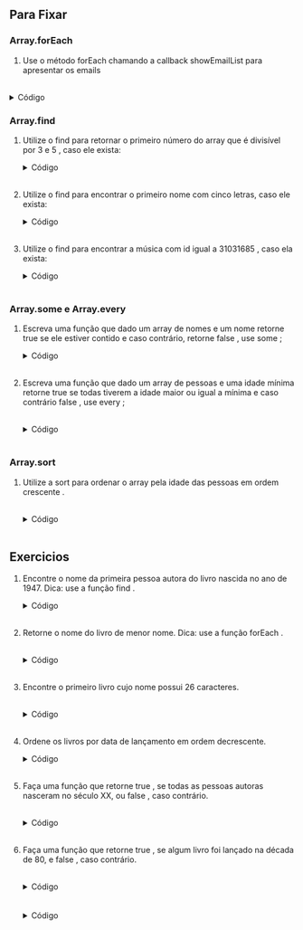 ## Para Fixar 

### Array.forEach

1. Use o método forEach chamando a callback showEmailList para apresentar os emails
<br>

   <details>
   <summary>Código</summary>
   
   ```
   const emailListInData = [
     'roberta@email.com',
     'paulo@email.com',
     'anaroberta@email.com',
     'fabiano@email.com',
   ];
   
   const showEmailList = (email) => {
     console.log(`O email ${email} esta cadastrado em nosso banco de dados!`);
   };
   
   // Adicione seu código aqui
   ```
   
   </details>

### Array.find

1. Utilize o find para retornar o primeiro número do array que é divisível por 3 e 5 , caso ele exista:
    <br>
   <details>
   <summary>Código</summary>
   
   ```
   const numbers = [19, 21, 30, 3, 45, 22, 15];
   
   const findDivisibleBy3And5 = () => {
     // Adiciona seu código aqui
   }
   
   console.log(findDivisibleBy3And5())
   ```
   
   </details>
   <br>
2. Utilize o find para encontrar o primeiro nome com cinco letras, caso ele exista:
   <br>
   <details>
   <summary>Código</summary>
   
   ```
   const names = ['João', 'Irene', 'Fernando', 'Maria'];
   
   const findNameWithFiveLetters = () => {
     // Adicione seu código aqui:
   }
   
   console.log(findNameWithFiveLetters());
   
   ```
   
   </details>
   <br>
3. Utilize o find para encontrar a música com id igual a 31031685 , caso ela exista:
   <br>
   <details>
   <summary>Código</summary>
   
   ```
   const musicas = [
     { id: '31031685', title: 'Partita in C moll BWV 997' },
     { id: '31031686', title: 'Toccata and Fugue, BWV 565' },
     { id: '31031687', title: 'Chaconne, Partita No. 2 BWV 1004' },
   ]
   
   function findMusic(id) {
     // Adicione seu código aqui
   }
   
   console.log(findMusic('31031685'))
   ```
   
   </details>
   <br>

### Array.some e Array.every

1. Escreva uma função que dado um array de nomes e um nome retorne true se ele estiver contido e caso contrário, retorne false , use some ;
   <br>
   <details>
   <summary>Código</summary>
   
   ```
   const names = ['Mateus', 'José', 'Ana', 'Cláudia', 'Bruna'];

   const hasName = (arr, name) => {
     //Adicione seu código aqui
   }
   
   console.log(hasName(names, 'Ana'))
   ```
   
   </details>
   <br>

2. Escreva uma função que dado um array de pessoas e uma idade mínima retorne true se todas tiverem a idade maior ou igual a mínima e caso contrário false , use every ;

   <br>
   <details>
   <summary>Código</summary>
   
   ```
   const people = [
     { name: 'Mateus', age: 18 },
     { name: 'José', age: 16 },
     { name: 'Ana', age: 23 },
     { name: 'Cláudia', age: 20 },
     { name: 'Bruna', age: 19 },
   ];
   
   const verifyAges = (arr, minimumAge) => {
     //Adicione seu código aqui
   }
   
   console.log(verifyAges(people, 18));
   ```
   
   </details>
   <br>

### Array.sort

1. Utilize a sort para ordenar o array pela idade das pessoas em ordem crescente .

   <br>
   <details>
   <summary>Código</summary>
   
   ```
   const people = [
     { name: 'Mateus', age: 18 },
     { name: 'José', age: 16 },
     { name: 'Ana', age: 23 },
     { name: 'Cláudia', age: 20 },
     { name: 'Bruna', age: 19 },
   ];
   
   // Adicione se código aqui
   
   console.log(people);
   ```
   
   </details>
   <br>

## Exercicios 

1. Encontre o nome da primeira pessoa autora do livro nascida no ano de 1947.
Dica: use a função find .
   <br>
   <details>
   <summary>Código</summary>
   
   ```
   function authorBornIn1947() {
   // escreva aqui o seu código
   }
   ```
   
   </details>
   <br>

2. Retorne o nome do livro de menor nome.
Dica: use a função forEach .

   <br>
   <details>
   <summary>Código</summary>
   
   ```
   function smallerName() {
    let nameBook;
    // escreva aqui o seu código

    // Variável nameBook que receberá o valor do menor   nome;
    return nameBook;
   }
   ```
   
   </details>
   <br>

3. Encontre o primeiro livro cujo nome possui 26 caracteres.

   <br>
   <details>
   <summary>Código</summary>
   
   ```
   const expectedResult = {
    author: {
      birthYear: 1948,
      name: 'George R. R. Martin',
    },
    genre: 'Fantasia',
    id: 1,
    name: 'As Crônicas de Gelo e Fogo',
    releaseYear: 1991,
   };
   
   function getNamedBook() {
     // escreva seu código aqui
   }
   ```
   
   </details>
   <br>

4. Ordene os livros por data de lançamento em ordem decrescente.
   <br>
   <details>
   <summary>Código</summary>
   
   ```
   const expectedResult = [
     {
       id: 1,
       name: 'As Crônicas de Gelo e Fogo',
       genre: 'Fantasia',
       author: { name: 'George R. R. Martin', birthYear: 1948 },
       releaseYear: 1991,
     },
     {
       id: 5,
       name: 'A Coisa',
       genre: 'Terror',
       author: { name: 'Stephen King', birthYear: 1947 },
       releaseYear: 1986,
     },
     {
       id: 4,
       name: 'Duna',
       genre: 'Ficção Científica',
       author: { name: 'Frank Herbert', birthYear: 1920 },
       releaseYear: 1965,
     },
     {
       id: 2,
       name: 'O Senhor dos Anéis',
       genre: 'Fantasia',
       author: { name: 'J. R. R. Tolkien', birthYear: 1892 },
       releaseYear: 1954,
     },
     {
       id: 3,
       name: 'Fundação',
       genre: 'Ficção Científica',
       author: { name: 'Isaac Asimov', birthYear: 1920 },
       releaseYear: 1951,
     },
     {
       id: 6,
       name: 'O Chamado de Cthulhu',
       genre: 'Terror',
       author: { name: 'H. P. Lovecraft', birthYear: 1890 },
       releaseYear: 1928,
     },
   ];

   function booksOrderedByReleaseYearDesc() {
     // escreva aqui seu código
   }
   ```
   
   </details>
   <br>

5. Faça uma função que retorne true , se todas as pessoas autoras nasceram no século XX, ou false , caso contrário.


   <br>
   <details>
   <summary>Código</summary>
   
   ```
   const expectedResult = false;

   function everyoneWasBornOnSecXX() {
     // escreva seu código aqui
   }
   ```
   
   </details>
   <br>

6. Faça uma função que retorne true , se algum livro foi lançado na década de 80, e false , caso contrário.

   <br>
   <details>
   <summary>Código</summary>
   
   ```
   const expectedResult = true;

   function someBookWasReleaseOnThe80s() {
     // escreva seu código aqui
   }
   ```
   
   </details>
   <br>








   <br>
   <details>
   <summary>Código</summary>
   
   ```
   
   ```
   
   </details>
   <br>